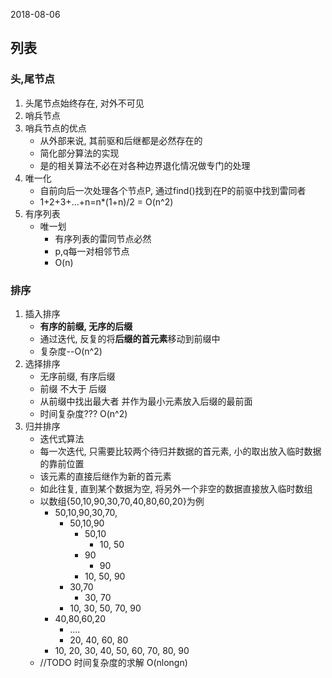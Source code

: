 2018-08-06

## 列表

### 头,尾节点
1. 头尾节点始终存在, 对外不可见
2. 哨兵节点
3. 哨兵节点的优点
    - 从外部来说, 其前驱和后继都是必然存在的
    - 简化部分算法的实现
    - 是的相关算法不必在对各种边界退化情况做专门的处理
4. 唯一化
    - 自前向后一次处理各个节点P, 通过find()找到在P的前驱中找到雷同者
    - 1+2+3+...+n=n*(1+n)/2 = O(n^2)
5. 有序列表
    - 唯一划
        - 有序列表的雷同节点必然
        - p,q每一对相邻节点
        - O(n)
        
### 排序
1. 插入排序
    - **有序的前缀, 无序的后缀**
    - 通过迭代, 反复的将**后缀的首元素**移动到前缀中
    - 复杂度--O(n^2)
2. 选择排序
    - 无序前缀, 有序后缀
    - 前缀 不大于 后缀
    - 从前缀中找出最大者 并作为最小元素放入后缀的最前面
    - 时间复杂度??? O(n^2)
3. 归并排序
    - 迭代式算法
    - 每一次迭代, 只需要比较两个待归并数据的首元素, 小的取出放入临时数据的靠前位置
    - 该元素的直接后继作为新的首元素
    - 如此往复, 直到某个数据为空, 将另外一个非空的数据直接放入临时数组
    - 以数组{50,10,90,30,70,40,80,60,20}为例
        - 50,10,90,30,70, 
            - 50,10,90
                - 50,10
                    - 10, 50
                - 90
                    - 90
                - 10, 50, 90
            - 30,70
                - 30, 70
            - 10, 30, 50, 70, 90
        - 40,80,60,20
            - ....
            - 20, 40, 60, 80
        - 10, 20, 30, 40, 50, 60, 70, 80, 90
    - //TODO 时间复杂度的求解 O(nlongn)
            
      
      
      

        
